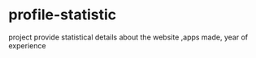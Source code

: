 # profile-statistic
project provide statistical  details about the website ,apps  made, year of experience
